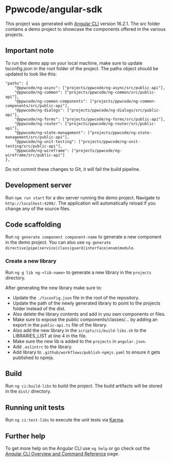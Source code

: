 # Ppwcode/angular-sdk

This project was generated with [Angular CLI](https://github.com/angular/angular-cli) version 16.2.1.
The src folder contains a demo project to showcase the components offered in the various projects.

## Important note

To run the demo app on your local machine, make sure to update tsconfig.json in the root folder of the project.
The paths object should be updated to look like this:

    "paths": {
        "@ppwcode/ng-async": ["projects/ppwcode/ng-async/src/public-api"],
        "@ppwcode/ng-common": ["projects/ppwcode/ng-common/src/public-api"],
        "@ppwcode/ng-common-components": ["projects/ppwcode/ng-common-components/src/public-api"],
        "@ppwcode/ng-dialogs": ["projects/ppwcode/ng-dialogs/src/public-api"],
        "@ppwcode/ng-forms": ["projects/ppwcode/ng-forms/src/public-api"],
        "@ppwcode/ng-router": ["projects/ppwcode/ng-router/src/public-api"],
        "@ppwcode/ng-state-management": ["projects/ppwcode/ng-state-management/src/public-api"],
        "@ppwcode/ng-unit-testing": ["projects/ppwcode/ng-unit-testing/src/public-api"],
        "@ppwcode/ng-wireframe": ["projects/ppwcode/ng-wireframe/src/public-api"]
    },

Do not commit these changes to Git, it will fail the build pipeline.

## Development server

Run `npm run start` for a dev server running the demo project. Navigate to `http://localhost:4200/`. The application will automatically reload if you change any of the source files.

## Code scaffolding

Run `ng generate component component-name` to generate a new component in the demo project. You can also use `ng generate directive|pipe|service|class|guard|interface|enum|module`.

### Create a new library

Run `ng g lib ng-<lib-name>` to generate a new library in the `projects` directory.

After generating the new library make sure to:

-   Update the `./tsconfig.json` file in the root of the repository.
-   Update the path of the newly generated library to point to the projects folder instead of the dist.
-   Also delete the library contents and add in you own components or files.
-   Make sure to expose the public components/classes/... by adding an export in the `public-api.ts` file of the library.
-   Also add the new library in the `scripts/ci/build-libs.sh` to the LIBRARIES_LIST at line 4 in the file.
-   Make sure the new lib is added to the `projects` in `angular.json`.
-   Add `.eslintrc` to the library.
-   Add library to `.github/workflows/publish-npmjs.yaml` to ensure it gets published to npmjs.

## Build

Run `ng ci:build-libs` to build the project. The build artifacts will be stored in the `dist/` directory.

## Running unit tests

Run `ng ci:test-libs` to execute the unit tests via [Karma](https://karma-runner.github.io).

## Further help

To get more help on the Angular CLI use `ng help` or go check out the [Angular CLI Overview and Command Reference](https://angular.io/cli) page.
